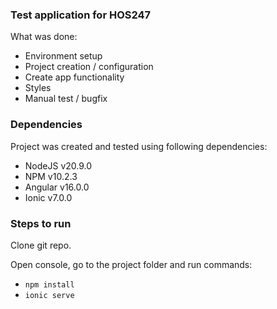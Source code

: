 ### Test application for HOS247

What was done:

- Environment setup
- Project creation / configuration
- Create app functionality
- Styles
- Manual test / bugfix


### Dependencies

Project was created and tested using following dependencies:

- NodeJS v20.9.0
- NPM v10.2.3
- Angular v16.0.0
- Ionic v7.0.0


### Steps to run

Clone git repo.

Open console, go to the project folder and run commands:

- `npm install`
- `ionic serve`
